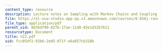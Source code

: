 ```yaml
---
content_type: resource
description: Lecture notes on Sampling with Markov Chains and Coupling.
file: https://ol-ocw-studio-app-qa.s3.amazonaws.com/courses/6-856j-randomized-algorithms-fall-2002/fcc85df292b62ed5071fe6a857cb318b_n22.pdf
file_type: application/pdf
parent_uid: 8d3bdf99-82fb-17ae-11d8-85e1d32b7611
resourcetype: Document
title: n22.pdf
uid: fcc85df2-92b6-2ed5-071f-e6a857cb318b
---
```

